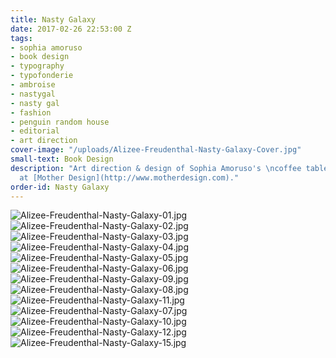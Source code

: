 ```yaml
---
title: Nasty Galaxy
date: 2017-02-26 22:53:00 Z
tags:
- sophia amoruso
- book design
- typography
- typofonderie
- ambroise
- nastygal
- nasty gal
- fashion
- penguin random house
- editorial
- art direction
cover-image: "/uploads/Alizee-Freudenthal-Nasty-Galaxy-Cover.jpg"
small-text: Book Design
description: "Art direction & design of Sophia Amoruso's \ncoffee table book. Completed
  at [Mother Design](http://www.motherdesign.com)."
order-id: Nasty Galaxy
---
```


![Alizee-Freudenthal-Nasty-Galaxy-01.jpg](/uploads/Alizee-Freudenthal-Nasty-Galaxy-01.jpg)![Alizee-Freudenthal-Nasty-Galaxy-02.jpg](/uploads/Alizee-Freudenthal-Nasty-Galaxy-02.jpg)![Alizee-Freudenthal-Nasty-Galaxy-03.jpg](/uploads/Alizee-Freudenthal-Nasty-Galaxy-03.jpg)![Alizee-Freudenthal-Nasty-Galaxy-04.jpg](/uploads/Alizee-Freudenthal-Nasty-Galaxy-04.jpg)![Alizee-Freudenthal-Nasty-Galaxy-05.jpg](/uploads/Alizee-Freudenthal-Nasty-Galaxy-05.jpg)![Alizee-Freudenthal-Nasty-Galaxy-06.jpg](/uploads/Alizee-Freudenthal-Nasty-Galaxy-06.jpg)![Alizee-Freudenthal-Nasty-Galaxy-09.jpg](/uploads/Alizee-Freudenthal-Nasty-Galaxy-09.jpg)![Alizee-Freudenthal-Nasty-Galaxy-08.jpg](/uploads/Alizee-Freudenthal-Nasty-Galaxy-08.jpg)![Alizee-Freudenthal-Nasty-Galaxy-11.jpg](/uploads/Alizee-Freudenthal-Nasty-Galaxy-11.jpg)![Alizee-Freudenthal-Nasty-Galaxy-07.jpg](/uploads/Alizee-Freudenthal-Nasty-Galaxy-07.jpg)![Alizee-Freudenthal-Nasty-Galaxy-10.jpg](/uploads/Alizee-Freudenthal-Nasty-Galaxy-10.jpg)![Alizee-Freudenthal-Nasty-Galaxy-12.jpg](/uploads/Alizee-Freudenthal-Nasty-Galaxy-12.jpg)![Alizee-Freudenthal-Nasty-Galaxy-15.jpg](/uploads/Alizee-Freudenthal-Nasty-Galaxy-15.jpg)
